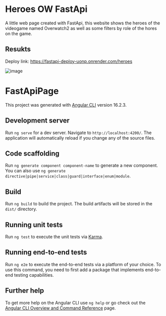 # Heroes OW FastApi
A little web page created with FastApi, this website shows the heroes of the videogame named Overwatch2 as well as some filters by role of the hores on the game.

## Resukts
Deploy link: https://fastapi-deploy-uonp.onrender.com/heroes

![image](https://github.com/guzhdz/FastApi/assets/89165084/55c3bdb1-f7e2-47cf-b9e1-f6aba22e0a41)

# FastApiPage

This project was generated with [Angular CLI](https://github.com/angular/angular-cli) version 16.2.3.

## Development server

Run `ng serve` for a dev server. Navigate to `http://localhost:4200/`. The application will automatically reload if you change any of the source files.

## Code scaffolding

Run `ng generate component component-name` to generate a new component. You can also use `ng generate directive|pipe|service|class|guard|interface|enum|module`.

## Build

Run `ng build` to build the project. The build artifacts will be stored in the `dist/` directory.

## Running unit tests

Run `ng test` to execute the unit tests via [Karma](https://karma-runner.github.io).

## Running end-to-end tests

Run `ng e2e` to execute the end-to-end tests via a platform of your choice. To use this command, you need to first add a package that implements end-to-end testing capabilities.

## Further help

To get more help on the Angular CLI use `ng help` or go check out the [Angular CLI Overview and Command Reference](https://angular.io/cli) page.
